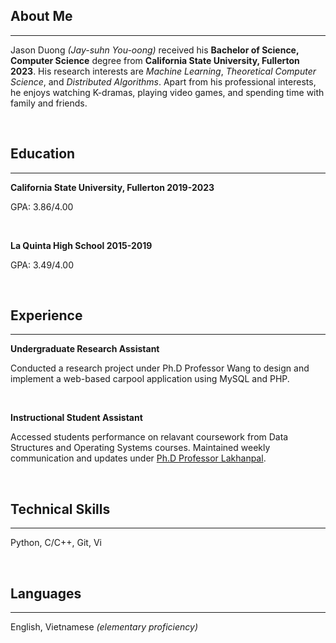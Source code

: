 
## About Me

---

Jason Duong _(Jay-suhn You-oong)_ received his __Bachelor of Science, Computer Science__ degree from __California State University, Fullerton 2023__. His research interests are _Machine Learning_, _Theoretical Computer Science_, and _Distributed Algorithms_. Apart from his professional interests, he enjoys watching K-dramas, playing video games, and spending time with family and friends.

<br/>

## Education

---

__California State University, Fullerton 2019-2023__

GPA: 3.86/4.00

<br/>

__La Quinta High School 2015-2019__

GPA: 3.49/4.00

<br/>

## Experience

---

__Undergraduate Research Assistant__

Conducted a research project under Ph.D Professor Wang to design and implement a web-based carpool application using MySQL and PHP.

<br/>

__Instructional Student Assistant__

Accessed students performance on relavant coursework from Data Structures and Operating Systems courses.
Maintained weekly communication and updates under [Ph.D Professor Lakhanpal](https://www.linkedin.com/in/shilpa-lakhanpal).

<br/>

## Technical Skills

---

Python, C/C++, Git, Vi

<br/>

## Languages

---

English, Vietnamese _(elementary proficiency)_